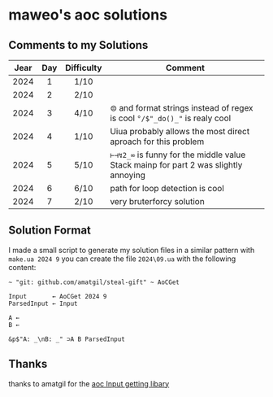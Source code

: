# maweo's aoc solutions

## Comments to my Solutions

| Jear | Day | Difficulty | Comment                                                                             |
| :--: | :-: | :--------: | ----------------------------------------------------------------------------------- |
| 2024 |  1  |    1/10    |                                                                                     |
| 2024 |  2  |    2/10    |                                                                                     |
| 2024 |  3  |    4/10    | ⊜ and format strings instead of regex is cool `°/$"_do()_"` is realy cool           |
| 2024 |  4  |    1/10    | Uiua probably allows the most direct aproach for this problem                       |
| 2024 |  5  |    5/10    | `⊢⊣↯2_∞` is funny for the middle value Stack mainp for part 2 was slightly annoying |
| 2024 |  6  |    6/10    | path for loop detection is cool                                                     |
| 2024 |  7  |    2/10    | very bruterforcy solution                                                           |

## Solution Format

I made a small script to generate my solution files in a similar pattern with `make.ua 2024 9` you can create the file `2024\09.ua` with the following content:

```uiua
~ "git: github.com/amatgil/steal-gift" ~ AoCGet

Input       ← AoCGet 2024 9
ParsedInput ← Input

A ←
B ←

&p$"A: _\nB: _" ⊃A B ParsedInput
```

## Thanks

thanks to amatgil for the [aoc Input getting libary](https://github.com/amatgil/steal-gift)
